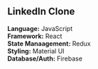 ## LinkedIn Clone

**Language:** JavaScript\
**Framework:** React\
**State Manaagement:** Redux\
**Styling:** Material UI\
**Database/Auth:** Firebase
